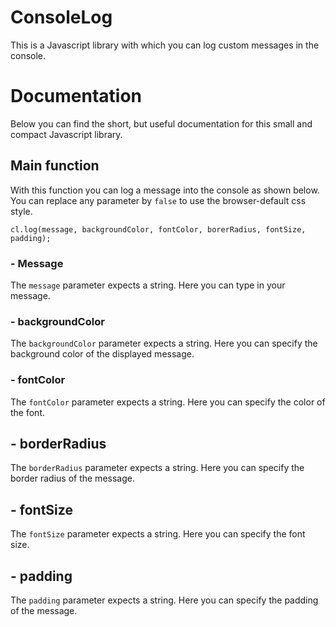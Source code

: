 # ConsoleLog
This is a Javascript library with which you can log custom messages in the console.

# Documentation

Below you can find the short, but useful documentation for this small and compact Javascript library.

## Main function

With this function you can log a message into the console as shown below.
You can replace any parameter by ```false``` to use the browser-default css style.

```
cl.log(message, backgroundColor, fontColor, borerRadius, fontSize, padding);
```

### - Message

The ```message``` parameter expects a string. Here you can type in your message.

### - backgroundColor

The ```backgroundColor``` parameter expects a string. Here you can specify the background color of the displayed message.

### - fontColor

The ```fontColor``` parameter expects a string. Here you can specify the color of the font.

## - borderRadius

The ```borderRadius``` parameter expects a string. Here you can specify the border radius of the message.

## - fontSize

The ```fontSize``` parameter expects a string. Here you can specify the font size.

## - padding

The ```padding``` parameter expects a string. Here you can specify the padding of the message.
